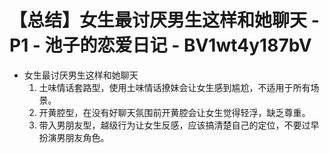 # 【总结】女生最讨厌男生这样和她聊天 - P1 - 池子的恋爱日记 - BV1wt4y187bV

-   女生最讨厌男生这样和她聊天
    1.  土味情话套路型，使用土味情话撩妹会让女生感到尴尬，不适用于所有场景。
    2.  开黄腔型，在没有好聊天氛围前开黄腔会让女生觉得轻浮，缺乏尊重。
    3.  带入男朋友型，越级行为让女生反感，应该搞清楚自己的定位，不要过早扮演男朋友角色。